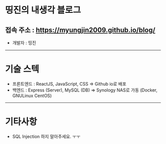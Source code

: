 # 띵진의 내생각 블로그
## 접속 주소 : https://myungjin2009.github.io/blog/
- 개발자 : 띵진
---
# 기술 스텍
- 프론트엔드 : ReactJS, JavaScript, CSS => Github io로 배포
- 백엔드 : Express (Server), MySQL (DB) => Synology NAS로 가동 (Docker, GNULinux CentOS)
---
# 기타사항
- SQL Injection 하지 말아주세요. ㅜㅜ



